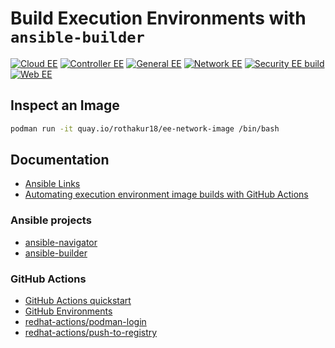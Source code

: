 # Build Execution Environments with `ansible-builder`

[![Cloud EE](https://github.com/nleiva/ee-builds/actions/workflows/ee-cloud-image.yml/badge.svg)](https://github.com/nleiva/ee-builds/actions/workflows/ee-cloud-image.yml) [![Controller EE](https://github.com/nleiva/ee-builds/actions/workflows/ee-controller-image.yml/badge.svg)](https://github.com/nleiva/ee-builds/actions/workflows/ee-controller-image.yml) [![General EE](https://github.com/nleiva/ee-builds/actions/workflows/ee-general-image.yml/badge.svg)](https://github.com/nleiva/ee-builds/actions/workflows/ee-general-image.yml) [![Network EE](https://github.com/nleiva/ee-builds/actions/workflows/ee-network-image.yml/badge.svg)](https://github.com/nleiva/ee-builds/actions/workflows/ee-network-image.yml) [![Security EE build](https://github.com/nleiva/ee-builds/actions/workflows/ee-security-image.yml/badge.svg)](https://github.com/nleiva/ee-builds/actions/workflows/ee-security-image.yml) [![Web EE](https://github.com/nleiva/ee-builds/actions/workflows/ee-web-image.yml/badge.svg)](https://github.com/nleiva/ee-builds/actions/workflows/ee-web-image.yml)

## Inspect an Image

```bash
podman run -it quay.io/rothakur18/ee-network-image /bin/bash
```

## Documentation
- [Ansible Links]()
- [Automating execution environment image builds with GitHub Actions](https://www.ansible.com/blog/automating-execution-environment-image-builds-with-github-actions)

### Ansible projects
- [ansible-navigator](https://github.com/ansible/ansible-navigator)
- [ansible-builder](https://github.com/ansible/ansible-builder)

### GitHub Actions
- [GitHub Actions quickstart](https://docs.github.com/en/actions/quickstart)
- [GitHub Environments](https://docs.github.com/en/actions/deployment/using-environments-for-deployment)
- [redhat-actions/podman-login](https://github.com/redhat-actions/podman-login)
- [redhat-actions/push-to-registry](https://github.com/redhat-actions/push-to-registry)
